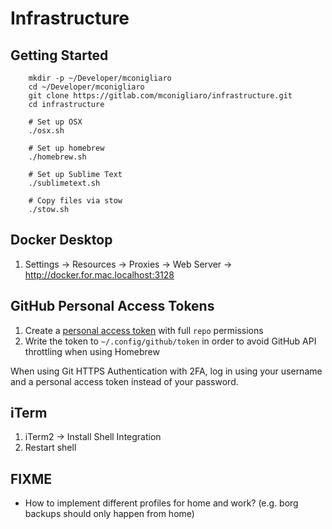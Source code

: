 # Infrastructure

## Getting Started
```
    mkdir -p ~/Developer/mconigliaro
    cd ~/Developer/mconigliaro
    git clone https://gitlab.com/mconigliaro/infrastructure.git
    cd infrastructure

    # Set up OSX
    ./osx.sh

    # Set up homebrew
    ./homebrew.sh

    # Set up Sublime Text
    ./sublimetext.sh

    # Copy files via stow
    ./stow.sh
```

## Docker Desktop

1. Settings -> Resources -> Proxies -> Web Server -> http://docker.for.mac.localhost:3128

## GitHub Personal Access Tokens

1. Create a [personal access token](https://github.com/settings/tokens) with full `repo` permissions
1. Write the token to `~/.config/github/token` in order to avoid GitHub API throttling when using Homebrew

When using Git HTTPS Authentication with 2FA, log in using your username and a personal access token instead of your password.

## iTerm

1. iTerm2 -> Install Shell Integration
1. Restart shell

## FIXME

- How to implement different profiles for home and work? (e.g. borg backups should only happen from home)
